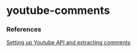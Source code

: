 # youtube-comments

### References 
[Setting up Youtube API and extracting comments](https://python.gotrained.com/youtube-api-extracting-comments/#Project_Setup)
